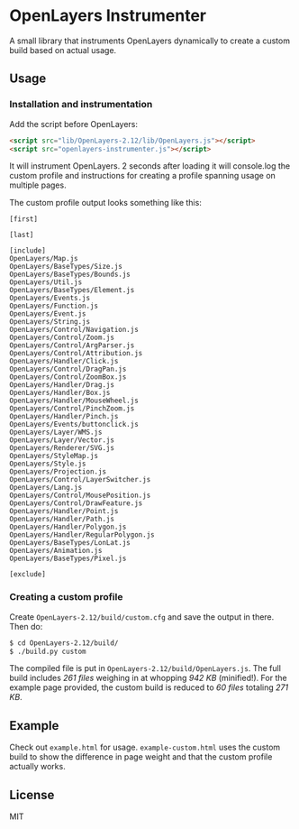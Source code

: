 # OpenLayers Instrumenter

A small library that instruments OpenLayers dynamically to create a custom build based on actual usage.

## Usage

### Installation and instrumentation

Add the script before OpenLayers:

```html
<script src="lib/OpenLayers-2.12/lib/OpenLayers.js"></script>
<script src="openlayers-instrumenter.js"></script>
```

It will instrument OpenLayers. 2 seconds after loading it will console.log the custom profile and instructions for creating a profile spanning usage on multiple pages.

The custom profile output looks something like this:

```
[first]

[last]

[include]
OpenLayers/Map.js
OpenLayers/BaseTypes/Size.js
OpenLayers/BaseTypes/Bounds.js
OpenLayers/Util.js
OpenLayers/BaseTypes/Element.js
OpenLayers/Events.js
OpenLayers/Function.js
OpenLayers/Event.js
OpenLayers/String.js
OpenLayers/Control/Navigation.js
OpenLayers/Control/Zoom.js
OpenLayers/Control/ArgParser.js
OpenLayers/Control/Attribution.js
OpenLayers/Handler/Click.js
OpenLayers/Control/DragPan.js
OpenLayers/Control/ZoomBox.js
OpenLayers/Handler/Drag.js
OpenLayers/Handler/Box.js
OpenLayers/Handler/MouseWheel.js
OpenLayers/Control/PinchZoom.js
OpenLayers/Handler/Pinch.js
OpenLayers/Events/buttonclick.js
OpenLayers/Layer/WMS.js
OpenLayers/Layer/Vector.js
OpenLayers/Renderer/SVG.js
OpenLayers/StyleMap.js
OpenLayers/Style.js
OpenLayers/Projection.js
OpenLayers/Control/LayerSwitcher.js
OpenLayers/Lang.js
OpenLayers/Control/MousePosition.js
OpenLayers/Control/DrawFeature.js
OpenLayers/Handler/Point.js
OpenLayers/Handler/Path.js
OpenLayers/Handler/Polygon.js
OpenLayers/Handler/RegularPolygon.js
OpenLayers/BaseTypes/LonLat.js
OpenLayers/Animation.js
OpenLayers/BaseTypes/Pixel.js

[exclude]

```

### Creating a custom profile

Create `OpenLayers-2.12/build/custom.cfg` and save the output in there. Then do:

```sh
$ cd OpenLayers-2.12/build/
$ ./build.py custom
```

The compiled file is put in `OpenLayers-2.12/build/OpenLayers.js`. The full build includes *261 files* weighing in at whopping *942 KB* (minified!). For the example page provided, the custom build is reduced to *60 files* totaling *271 KB*.

## Example

Check out `example.html` for usage. `example-custom.html` uses the custom build to show the difference in page weight and that the custom profile actually works.

## License

MIT

